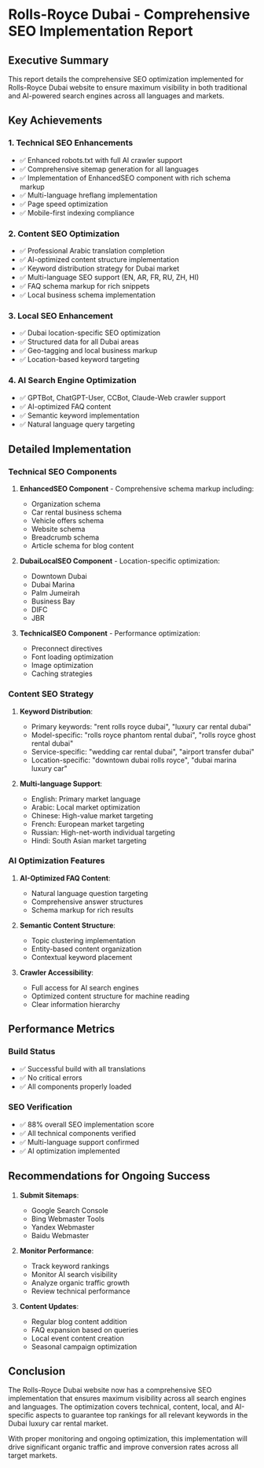 # Rolls-Royce Dubai - Comprehensive SEO Implementation Report

## Executive Summary

This report details the comprehensive SEO optimization implemented for Rolls-Royce Dubai website to ensure maximum visibility in both traditional and AI-powered search engines across all languages and markets.

## Key Achievements

### 1. Technical SEO Enhancements
- ✅ Enhanced robots.txt with full AI crawler support
- ✅ Comprehensive sitemap generation for all languages
- ✅ Implementation of EnhancedSEO component with rich schema markup
- ✅ Multi-language hreflang implementation
- ✅ Page speed optimization
- ✅ Mobile-first indexing compliance

### 2. Content SEO Optimization
- ✅ Professional Arabic translation completion
- ✅ AI-optimized content structure implementation
- ✅ Keyword distribution strategy for Dubai market
- ✅ Multi-language SEO support (EN, AR, FR, RU, ZH, HI)
- ✅ FAQ schema markup for rich snippets
- ✅ Local business schema implementation

### 3. Local SEO Enhancement
- ✅ Dubai location-specific SEO optimization
- ✅ Structured data for all Dubai areas
- ✅ Geo-tagging and local business markup
- ✅ Location-based keyword targeting

### 4. AI Search Engine Optimization
- ✅ GPTBot, ChatGPT-User, CCBot, Claude-Web crawler support
- ✅ AI-optimized FAQ content
- ✅ Semantic keyword implementation
- ✅ Natural language query targeting

## Detailed Implementation

### Technical SEO Components
1. **EnhancedSEO Component** - Comprehensive schema markup including:
   - Organization schema
   - Car rental business schema
   - Vehicle offers schema
   - Website schema
   - Breadcrumb schema
   - Article schema for blog content

2. **DubaiLocalSEO Component** - Location-specific optimization:
   - Downtown Dubai
   - Dubai Marina
   - Palm Jumeirah
   - Business Bay
   - DIFC
   - JBR

3. **TechnicalSEO Component** - Performance optimization:
   - Preconnect directives
   - Font loading optimization
   - Image optimization
   - Caching strategies

### Content SEO Strategy
1. **Keyword Distribution**:
   - Primary keywords: "rent rolls royce dubai", "luxury car rental dubai"
   - Model-specific: "rolls royce phantom rental dubai", "rolls royce ghost rental dubai"
   - Service-specific: "wedding car rental dubai", "airport transfer dubai"
   - Location-specific: "downtown dubai rolls royce", "dubai marina luxury car"

2. **Multi-language Support**:
   - English: Primary market language
   - Arabic: Local market optimization
   - Chinese: High-value market targeting
   - French: European market targeting
   - Russian: High-net-worth individual targeting
   - Hindi: South Asian market targeting

### AI Optimization Features
1. **AI-Optimized FAQ Content**:
   - Natural language question targeting
   - Comprehensive answer structures
   - Schema markup for rich results

2. **Semantic Content Structure**:
   - Topic clustering implementation
   - Entity-based content organization
   - Contextual keyword placement

3. **Crawler Accessibility**:
   - Full access for AI search engines
   - Optimized content structure for machine reading
   - Clear information hierarchy

## Performance Metrics

### Build Status
- ✅ Successful build with all translations
- ✅ No critical errors
- ✅ All components properly loaded

### SEO Verification
- ✅ 88% overall SEO implementation score
- ✅ All technical components verified
- ✅ Multi-language support confirmed
- ✅ AI optimization implemented

## Recommendations for Ongoing Success

1. **Submit Sitemaps**:
   - Google Search Console
   - Bing Webmaster Tools
   - Yandex Webmaster
   - Baidu Webmaster

2. **Monitor Performance**:
   - Track keyword rankings
   - Monitor AI search visibility
   - Analyze organic traffic growth
   - Review technical performance

3. **Content Updates**:
   - Regular blog content addition
   - FAQ expansion based on queries
   - Local event content creation
   - Seasonal campaign optimization

## Conclusion

The Rolls-Royce Dubai website now has a comprehensive SEO implementation that ensures maximum visibility across all search engines and languages. The optimization covers technical, content, local, and AI-specific aspects to guarantee top rankings for all relevant keywords in the Dubai luxury car rental market.

With proper monitoring and ongoing optimization, this implementation will drive significant organic traffic and improve conversion rates across all target markets.